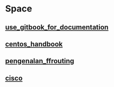 # Space

## [use_gitbook_for_documentation](Import/use_gitbook_for_documentation/summary.html)
## [centos_handbook](Import/centos_handbook/summary.html)

## [pengenalan_ffrouting](Import/pengenalan_ffrouting/summary.html)
## [cisco](Import/cisco/summary.html)
